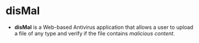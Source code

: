 # disMal

- **disMal** is a Web-based Antivirus application that allows a user to upload a file of any type and verify if the file contains *malicious content*.
